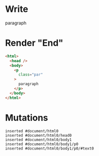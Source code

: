# Write
  <p class=par>paragraph</p>


# Render "End"
```html
<html>
  <head />
  <body>
    <p
      class="par"
    >
      paragraph
    </p>
  </body>
</html>
```

# Mutations
```
inserted #document/html0
inserted #document/html0/head0
inserted #document/html0/body1
inserted #document/html0/body1/p0
inserted #document/html0/body1/p0/#text0
```